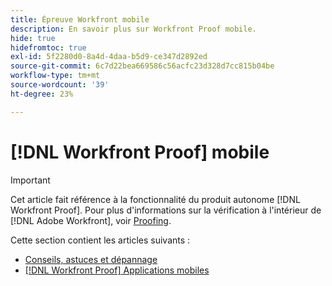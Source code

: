 ```yaml
---
title: Épreuve Workfront mobile
description: En savoir plus sur Workfront Proof mobile.
hide: true
hidefromtoc: true
exl-id: 5f2280d0-8a4d-4daa-b5d9-ce347d2892ed
source-git-commit: 6c7d22bea669586c56acfc23d328d7cc815b04be
workflow-type: tm+mt
source-wordcount: '39'
ht-degree: 23%

---
```


# [!DNL Workfront Proof] mobile

>[!IMPORTANT]
>
>Cet article fait référence à la fonctionnalité du produit autonome [!DNL Workfront Proof]. Pour plus d&#39;informations sur la vérification à l&#39;intérieur de [!DNL Adobe Workfront], voir [Proofing](../../review-and-approve-work/proofing/proofing.md).

Cette section contient les articles suivants :

* [Conseils, astuces et dépannage](https://experience.workfront.com/s/article/Tips-tricks-and-troubleshooting-1369688232)
* [[!DNL Workfront Proof] Applications mobiles](https://experience.workfront.com/s/article/Workfront-Proof-mobile-app-1302522751)
